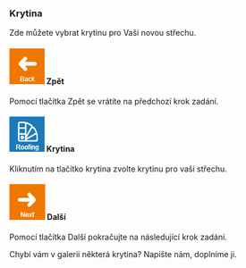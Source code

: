 ### Krytina

Zde můžete vybrat krytinu pro Vaši novou střechu.

#### ![naviBackIcon](img/backIcon-en.png) Zpět
Pomocí tlačítka Zpět se vrátíte na předchozí krok zadání.

#### ![roofingLibraryIcon](img/roofingLibraryIcon-en.png) Krytina
Kliknutím na tlačítko krytina zvolte krytinu pro vaši střechu.

#### ![naviNextIcon](img/nextIcon-en.png) Další 
Pomocí tlačítka Další pokračujte na následující krok zadání.

Chybí vám v galerii některá krytina? Napište nám, doplníme ji.